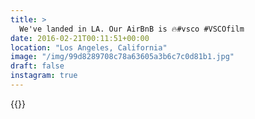 ```yaml
---
title: >
  We've landed in LA. Our AirBnB is 🔥#vsco #VSCOfilm
date: 2016-02-21T00:11:51+00:00
location: "Los Angeles, California"
image: "/img/99d8289708c78a63605a3b6c7c0d81b1.jpg"
draft: false
instagram: true
---
```


{{<photo src="/img/99d8289708c78a63605a3b6c7c0d81b1.jpg">}}
